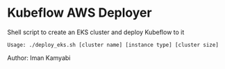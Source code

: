 # Kubeflow AWS Deployer
Shell script to create an EKS cluster and deploy Kubeflow to it

```
Usage: ./deploy_eks.sh [cluster name] [instance type] [cluster size]
```

Author: Iman Kamyabi